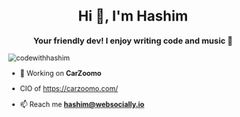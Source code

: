 <h1 align="center">Hi 👋, I'm Hashim</h1>
<h3 align="center">Your friendly dev! I enjoy writing code and music 🎵</h3>

<p align="left"> <img src="https://komarev.com/ghpvc/?username=codewithhashim&label=Profile%20views&color=0e75b6&style=flat" alt="codewithhashim" /> </p>

- 🔭 Working on **CarZoomo**
- CIO of [<a href="https://carzoomo.com/" rel="dofollow">https://carzoomo.com/</a>]([https://carzoomo.com/](https://carzoomo.com/))

- 📫 Reach me **hashim@websocially.io**
